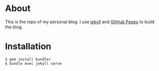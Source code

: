 # About

This is the repo of my personal blog. I use [jekyll](https://jekyllrb.com/) and [GitHub Pages](https://pages.github.com/) to build the blog.

# Installation

```
$ gem install bundler
$ bundle exec jekyll serve
```
